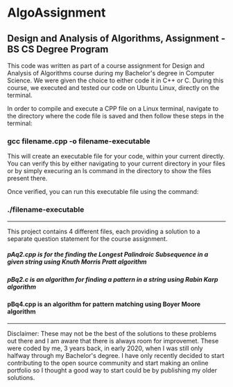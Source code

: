 # AlgoAssignment
## Design and Analysis of Algorithms, Assignment - BS CS Degree Program

This code was written as part of a course assignment for Design and Analysis of Algorithms course during my Bachelor's degree in Computer Science. We were given the choice to either code it in C++ or C. During this course, we executed and tested our code on Ubuntu Linux, directly on the terminal.

In order to compile and execute a CPP file on a Linux terminal, navigate to the directory where the code file is saved and then follow these steps in the terminal:

### gcc filename.cpp -o filename-executable

This will create an executable file for your code, within your current directly. You can verify this by either navigating to your current directory in your files or by simply execuring an ls command in the directory to show the files present there. 

Once verified, you can run this executable file using the command:
### ./filename-executable

-------------------------------------------------------------------------------------------------------------------------------------------------------------------------

This project contains 4 different files, each providing a solution to a separate question statement for the course assignment.

##### pAq2.cpp is for the finding the Longest Palindroic Subsequence in a given string using Knuth Morris Pratt algorithm

##### pBq2.c is an algorithm for finding a pattern in a string using Rabin Karp algorithm

#### pBq4.cpp is an algorithm for pattern matching using Boyer Moore algorithm


-------------------------------------------------------------------------------------------------------------------------------------------------------------------------

Disclaimer: These may not be the best of the solutions to these problems out there and I am aware that there is always room for improvemet. These were coded by me, 3 years back, in early 2020, when I was still only halfway through my Bachelor's degree. I have only recently decided to start contributing to the open source community and start making an online portfolio so I thought a good way to start could be by publishing my older solutions.
